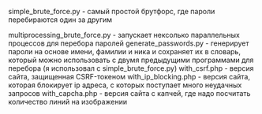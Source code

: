 simple_brute_force.py - самый простой брутфорс, где пароли перебираются один за другим

multiprocessing_brute_force.py - запускает нексолько параллельных процессов для перебора паролей
generate_passwords.py - генерирует пароли на основе имени, фамилии и ника и сохраняет их в словарь, который можно использовать с двумя предыдущими программами для перебора (я использовал с simple_brute_force.py)
with_csrf.php - версия сайта, защищенная CSRF-токеном
with_ip_blocking.php - версия сайта, которая блокирует ip адреса, с которых поступает много неудачных запросов
with_capcha.php - версия сайта с капчей, где надо посчитать количество линий на изображении
